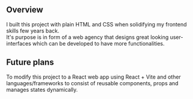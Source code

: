 ## Overview

I built this project with plain HTML and CSS when solidifying my frontend skills few years back.  
It's purpose is in form of a web agency that designs great looking user-interfaces which can be developed to have more functionalities.

## Future plans

To modify this project to a React web app using React + Vite and other languages/frameworks to consist of reusable components, props and manages states dynamically.